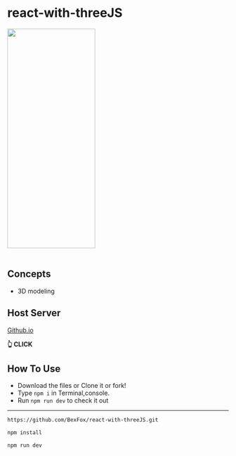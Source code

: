 # react-with-threeJS
<!-- ![Capture11](https://user-images.githubusercontent.com/81085605/168109202-6fb2af75-a9ba-4047-bd6d-025cd357ce03.PNG) -->
<img src="https://user-images.githubusercontent.com/81085605/168109202-6fb2af75-a9ba-4047-bd6d-025cd357ce03.PNG" width="200" height="500" />
</br>
</br>

## Concepts
- 3D modeling

## Host Server
<a display="in-line" href="https://bexfox.github.io/git-vite-react/">Github.io</a> <p><b> 👆 CLICK</b></p>

## How To Use

- Download the files or Clone it or fork!
- Type `npm i` in Terminal,console.
- Run `npm run dev` to check it out

---
```bash
https://github.com/BexFox/react-with-threeJS.git
```
```bash
npm install
```
```bash
npm run dev
```
